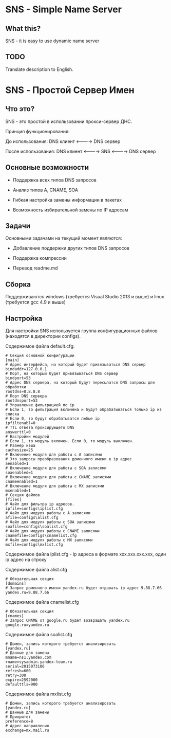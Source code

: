 # SNS - Simple Name Server

## What this?

SNS - it is easy to use dynamic name server

## TODO

Translate description to English.

# SNS - Простой Сервер Имен

## Что это?

SNS - это простой в использовании прокси-сервер ДНС.

Принцип функционирования:

До использования:
DNS клиент <----> DNS сервер

После использования:
DNS клиент <----> SNS <----> DNS сервер

## Основные возможности

* Поддержка всех типов DNS запросов

* Анализ типов A, CNAME, SOA

* Гибкая настройка замены информации в пакетах

* Возможность избирательной замены по IP адресам

## Задачи

Основными задачами на текущий момент являются:

* Добавление поддержки других типов DNS запросов

* Поддержка компрессии

* Перевод readme.md

## Сборка

Поддерживаются windows (требуется Visual Studio 2013 и выше) и linux (требуется gcc 4.9 и выше)

## Настройка

Для настройки SNS используется группа конфигурационных файлов (находятся в директории configs).

Содержимое файла default.cfg:

    # Секция основной конфигурации
    [main]
    # Адрес интерфейса, на который будет привязываться DNS сервер
    bindaddr=127.0.0.1
    # Порт, на который будет привязываться DNS сервер
    bindport=53
    # Адрес DNS сервера, на который будут пересылатся DNS запросы для обработки
    rootdns=8.8.8.8
    # Порт DNS сервера
    rootdnsport=53
    # Управление фильтрацией по ip 
    # Если 1, то фильтрация включена и будут обрабатываться только ip из списка
    # Если 0, то будут обрабатыватся любые ip
    ipfiltenabl=0
    # TTL ответа проксирующего DNS
    answerttl=0
    # Настройки модулей
    # Если 1, то модуль включен. Если 0, то модуль выключен.
    # Размер кэша
    cachesize=25
    # Включение модуля для работы с A записями
    # Это запросы преобразования доменного имени в ip адрес
    aenabled=1
    # Включение модуля для работы с SOA записями
    soaenabled=1
    # Включение модуля для работы с CNAME записями
    cnameenabled=1
	# Включение модуля для работы с MX записями
	mxenabled=1
    # Секция файлов
    [files]
    # Файл для фильтра ip адресов.
    ipfile=configs\iplist.cfg
    # Файл для модуля работы с A записями
    afile=configs\alist.cfg
    # Файл для модуля работы с SOA записями
    soafile=configs\soalist.cfg
    # Файл для модуля работы с CNAME записями
    cnamefile=configs\cnamelist.cfg
	# Файл для модуля работы с MX записями
	mxfile=configs\mxlist.cfg

Содержимое файла iplist.cfg - ip адреса в формате xxx.xxx.xxx.xxx, один ip адрес на строку

Содержимое файла alist.cfg

    # Обязательная секция
    [domains]
    # Запрос доменного имени yandex.ru будет отдавать ip адрес 9.88.7.66
    yandex.ru=9.88.7.66

Содержимое файла cnamelist.cfg

    # Обязательная секция
    [cnames]
    # Запрос CNAME от google.ru будет возвращать yandex.ru
    google.ru=yandex.ru

Содержимое файла soalist.cfg

    # Домен, запись которого требуется анализировать
    [yandex.ru]
    # Данные для замены
    mname=ns1.yandex.com
    rname=sysadmin.yandex-team.ru
    serial=2015073106
    refresh=600
    retry=300
    expire=2592000
    defaulttls=900
	
Содержимое файла mxlist.cfg

    # Домен, запись которого требуется анализировать
    [yandex.ru]
	# Данные для замены
    # Приоритет
	preference=8
	# Адрес направления
	exchange=mx.mail.ru
